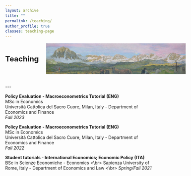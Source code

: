 ```yaml
---
layout: archive
title: ""
permalink: /teaching/
author_profile: true
classes: teaching-page
---
```

<div style="display: flex; align-items: center; gap: 24px; margin-bottom: 2rem;">
  <h1 style="margin: 0; font-size: 1.5rem;">Teaching</h1>
  <img src="/images/segantini.jpg" alt="Teaching banner" style="height: 100px; width: 450px; object-fit: cover;">
</div>
---

**Policy Evaluation - Macroeconometrics Tutorial (ENG)** <br>
MSc in Economics <br>
Università Cattolica del Sacro Cuore, Milan, Italy - Department of Economics and Finance <br>
*Fall 2023*
  
**Policy Evaluation - Macroeconometrics Tutorial (ENG)** <br>
MSc in Economics <br>
Università Cattolica del Sacro Cuore, Milan, Italy - Department of Economics and Finance <br>
*Fall 2022*

**Student tutorials - International Economics; Economic Policy (ITA)** <br>
BSc in Scienze Economiche - Economics <\br>
Sapienza University of Rome, Italy - Department of Economics and Law <\br>
*Spring/Fall 2021*
